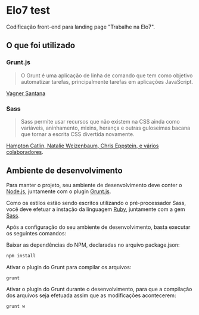 # Elo7 test

Codificação front-end para landing page "Trabalhe na Elo7".

## O que foi utilizado

### Grunt.js

> O Grunt é uma aplicação de linha de comando que tem como objetivo automatizar tarefas, principalmente tarefas em aplicações JavaScript.

[Vagner Santana](http://tableless.com.br/grunt-voce-deveria-estar-usando/)

### Sass

> Sass permite usar recursos que não existem na CSS ainda como variáveis, aninhamento, mixins, herança e outras guloseimas bacana que tornar a escrita CSS divertida novamente.

[Hampton Catlin, Natalie Weizenbaum, Chris Eppstein, e vários colaboradores](http://sass-lang.com/guide).

## Ambiente de desenvolvimento

Para manter o projeto, seu ambiente de desenvolvimento deve conter o [Node.js](https://nodejs.org/en/download/), juntamente com o plugin [Grunt.js](http://gruntjs.com/getting-started).

Como os estilos estão sendo escritos utilizando o pré-processador Sass, você deve efetuar a instação da linguagem [Ruby](https://www.ruby-lang.org/pt/downloads/), juntamente com a gem [Sass](http://sass-lang.com/install).

Após a configuração do seu ambiente de desenvolvimento, basta executar os seguintes comandos:

Baixar as dependências do NPM, declaradas no arquivo package.json:

```bash
npm install
```

Ativar o plugin do Grunt para compilar os arquivos:

```bash
grunt
```

Ativar o plugin do Grunt durante o desenvolvimento, para que a compilação dos arquivos seja efetuada assim que as modificações acontecerem:

```bash
grunt w
```
